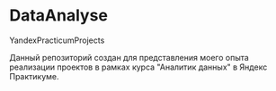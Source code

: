 # DataAnalyse
YandexPracticumProjects

Данный репозиторий создан для представления моего опыта реализации проектов в рамках курса "Аналитик данных" в Яндекс Практикуме.
